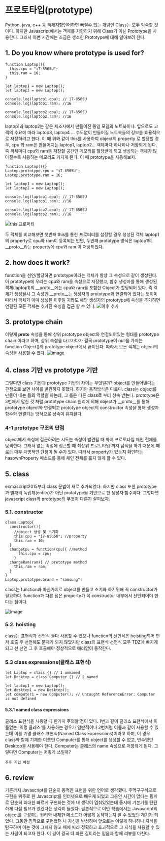 # 프로토타입(prototype)

Python, java, c++ 등 객체지향언어하면 빠질수 없는 개념인 Class는 모두 익숙할 것이다.
하지만 Javascript에서는 객체를 지향하기 위해 Class가 아닌 Prototype을 사용한다. 그래서 이번 시간에는 조금은 생소한 Prototype에 대해 알아보려 한다.

## 1. Do you know where prototype is used for?
```
function Laptop(){
  this.cpu = "i7-8565U";
  this.ram = 16;
}

let laptop1 = new Laptop();
let laptop2 = new Laptop();

console.log(laptop1.cpu); // 17-8565U
console.log(laptop1.ram); //16

console.log(laptop2.cpu); // 17-8565U
console.log(laptop2.ram); //16
```
laptop1과 laptop2는 같은 제조사에서 만들어진 동일 모델의 노트북이다. 앞으로도 고객의 수요에 따라 laptop3, laptop4 ... 수도없이
만들어질 노트북들의 정보를 효율적으로 저장하려고 한다. 이 때 위와 같이 this를 사용하여 object의 property 로 할당할 경우, cpu 와 ram은 만들어지는 laptop1, laptop2... 객체마다 하나하나 저장되게 된다. 즉 객체마다 cpu와 ram을 저장할 공간인 메모리를 할당받게 되고 생성되는 객체가 많아질수록 사용하는 메모리도 커지게 된다. 이 때 prototype을 사용해보자.
```
function Laptop(){}
Laptop.prototype.cpu = "i7-8565U";
Laptop.prototype.ram = 16;

let laptop1 = new Laptop();
let laptop2 = new Laptop();

console.log(laptop1.cpu); // 17-8565U
console.log(laptop1.ram); //16

console.log(laptop2.cpu); // 17-8565U
console.log(laptop2.ram); //16
```

![this 프로퍼티](https://user-images.githubusercontent.com/39623897/103166930-436ecc00-486a-11eb-8ba0-12557aa64e8f.JPG)

두 객체를 비교해보면 첫번째 this를 통한 프로터티를 설정할 경우 생성된 객체 laptop1의 property로 cpu와 ram이 등록되는 반면, 두번째 prototype 방식은 laptop1의 __proto__라는 property에 cpu와 ram 이 저장되었다.

## 2. how does it work?
function을 선언/할당하면 prototype이라는 객체가 항상 그 속성으로 같이 생성된다. 이 prototype에 우리는 cpu와 ram을 속성으로 저장했고, 함수 생성자를 통해 생성된 객체(laptop1)의 __proto__에는 cpu와 ram을 포함한 Object가 할당되어 있다.
즉 객체가 생성될시 그 속성인 __proto__는 생성자의 prototype과 연결되어 있다는 뜻이며 따라서 객체가 이미 생성된 이후일 지라도 해당 생성자의 prototype에 속성을 추가하면 연결된 모든 객체는 추가된 속성을 접근 할 수 있다.
![이후 추가](https://user-images.githubusercontent.com/39623897/103169504-87200080-487f-11eb-8552-e6db35d449df.JPG)

## 3. prototype chain
이렇게 __proto__ 속성을 통해 상위 prototype object와 연결되어있는 형태를 prototype chain 이라고 하며, 상위 속성을 타고가다가 결국 prototype이 null을 가지는 function Object()의 prototype object에서 끝이난다. 따라서 모든 객체는 object의 속성을 사용할 수 있다.
![image](https://user-images.githubusercontent.com/39623897/103170658-331a1980-4889-11eb-8f0f-3bc7ee6d9493.png)

## 4. class 기반 vs prototype 기반
그렇다면 class 기반과 prototype 기반의 차이는 무엇일까?
object를 만들어낸다는 관점으로 보면 차이를 발견하지 못했다. 하지만 동작방식은 다르다. class는 object를 만들어 내는 틀의 역할을 하는데, 
그 틀은 다른 class로 부터 상속 받는다. prototype은 3번에서 말한 것 처럼 prototype chain 원리에 의해 object가 __proto__를 통해 prototype object와 연결되고 prototype object의 constructor 속성을 통해 생성자 함수와 연결되는 방식으로 상속이 유지된다.

### 4-1 prototype 구조의 단점
object에서 속성에 접근하려는 시도는 속성이 발견될 때 까지 프로토타입 체인 전체를 탐색한다. 그래서 없는 속성에 접근할 때 최상위 프로토타입
까지 탐색을 하기 때문에 때로는 매우 치명적인 단점이 될 수가 있다. 따라서 property가 있는지 확인하는 hasownProperty 메소드를 통해 체인 전체를 훓지 않게 할 수 있다. 

## 5. class
ecmascript2015부터 class 문법이 새로 추가되었다. 하지만 class 또한 prototype과 별개의 독립체(entity)가 아닌 prototype을 기반으로 한 생성자 함수이다. 그렇다면 javascript class와 prototype의 무엇이 다른지 살펴보자.

### 5.1. constructor
```
class Laptop{
  constructor(){
    //object 생성 및 초기화
    this.cpu = "i7-8565U"; //property
    this.ram = 16;
  }
  changeCpu = function(cpu){ //method
      this.cpu = cpu;
    }
  changeRam(ram){ // prototype method
    this.ram = ram;
  }
}
Laptop.prototype.brand = "samsung";
```
class는 function과 마찬가지로 object를 만들고 초기화 하기위해 꼭 constructor가 필요하다. function과 다른 점은 property가 꼭 constructor 내부에서 선언되어야 한다는 점이다. 

![image](https://user-images.githubusercontent.com/39623897/103210609-7c31a280-4949-11eb-986d-943726ace988.png)

### 5.2. hoisting
class는 표현식과 선언식 둘다 사용할 수 있으나 function의 선언식은 hoisting되어 먼저 호출 후 선언해도 문제가 되지 않았지만
class의 표현식 선언식 모두 TDZ에 빠지게 되고 선 선언 그 후 호출해야 정상적으로 에러없이 동작한다.

### 5.3 class expressions(클래스 표현식)
```
let Laptop = class {} // 1 unnamed
let Desktop = class Computer {} // 2 named

let laptop1 = new Laptop();
let desktop1 = new Desktop();
let computer1 = new Computer(); // Uncaught ReferenceError: Computer is not defined

```
#### 5.3.1 named class expressions
클레스 표현식을 사용할 때 한가지 주의할 점이 있다. 1번과 같이 클래스 표현식에서 이름없는 '익명 클레스'를 사용하는 경우가 일반적이나
2번처럼 이름과 같이 사용할 수 있는데 이를 기명 클래스 표현식(Named Class Expressions)이라고 하며, 이 경우 class화 함께 기제한 이름인 Computer를 통해 object를 생성할 수 없고, 변수명인 Desktop을 사용해야 한다. Computer는 클래스의 name 속성으로 저장되게 된다. 그렇다면 Computer는 어떻게 쓰일까?

```
추후 기입 예정
```

## 6. review
기존까지 Javascript를 단순히 동적인 표현을 위한 언어로 생각했다. 주먹구구식으로 구현을 위주로 한 Javascript를 인터넷으로 배우게 되었고 그동안 시간이 없다는 핑계로 단순히 최대한 빠르게 구현하는 것에 내 생각이 멈춰있었는데 동시에 기본기를 탄탄하게 다질 필요가 있겠다는 생각이 들었다. 결론적으로 이번 학습에서는 Javascript의 object를 구성하는 원리와 내재한 메소드가 어떻게 동작하는지 알 수 있었던 계기가 되었다. 그동안 짐작으로 구현했던 나 자신을 반성하며 앞으로는 이렇게 하나하나 지식을 탐구하며 아는 것에 그치지 않고 때에 따라 정확하고 효과적으로 그 지식을 사용할 수 있는 사람이 되고자 한다. 이 길이 결국 더 빠른 길이라는 믿음과 함께 리뷰를 마친다.




